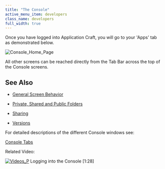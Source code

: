 ```yaml
---
title: "The Console"
active_menu_item: developers
class_name: developers
full_width: true
---
```



Once you have logged into Application Craft, you will go to your 'Apps' tab as demonstrated below.

![Console\_Home\_Page](/img/docs/console_home_page.zoom42.png)

All other screens can be reached directly from the Tab Bar across the top of the Console screens.

## **See Also**

 - [General Screen Behavior](the-console/general-screen-behavior)

 - [Private, Shared and Public Folders](the-console/private-shared-and-public-fol)

 - [Sharing](the-console/sharing)

 - [Versions](the-console/versions)

For detailed descriptions of the different Console windows see:

[Console Tabs](the-console/console-tabs/)

Related Video:

[![Videos\_P](/img/docs/videos_p.png)](http://www.youtube.com/v/56jct5SJLIo?autoplay=1&hd=1&fs=1&showsearch=0&rel=0&) Logging into the Console [1:28]

